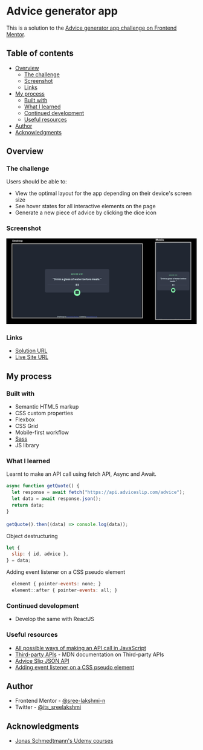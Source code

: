 # Advice generator app

This is a solution to the [Advice generator app challenge on Frontend Mentor](https://www.frontendmentor.io/challenges/advice-generator-app-QdUG-13db).

## Table of contents

- [Overview](#overview)
  - [The challenge](#the-challenge)
  - [Screenshot](#screenshot)
  - [Links](#links)
- [My process](#my-process)
  - [Built with](#built-with)
  - [What I learned](#what-i-learned)
  - [Continued development](#continued-development)
  - [Useful resources](#useful-resources)
- [Author](#author)
- [Acknowledgments](#acknowledgments)

## Overview

### The challenge

Users should be able to:

- View the optimal layout for the app depending on their device's screen size
- See hover states for all interactive elements on the page
- Generate a new piece of advice by clicking the dice icon

### Screenshot

<img src="./screenshot.png" alt="webpage screenshot" />

### Links

- [Solution URL](https://github.com/sree-lakshmi-n/frontend-mentor/tree/main/advice-generator-app)
- [Live Site URL](https://advice-generator-app.sree112.repl.co)

## My process

### Built with

- Semantic HTML5 markup
- CSS custom properties
- Flexbox
- CSS Grid
- Mobile-first workflow
- [Sass](https://sass-lang.com/)
- JS library

### What I learned

Learnt to make an API call using fetch API, Async and Await.

```js
async function getQuote() {
  let response = await fetch("https://api.adviceslip.com/advice");
  let data = await response.json();
  return data;
}

getQuote().then((data) => console.log(data));
```

Object destructuring

```js
let {
  slip: { id, advice },
} = data;
```

Adding event listener on a CSS pseudo element

```js
  element { pointer-events: none; }
  element::after { pointer-events: all; }
```

### Continued development

- Develop the same with ReactJS

### Useful resources

- [All possible ways of making an API call in JavaScript](https://levelup.gitconnected.com/all-possible-ways-of-making-an-api-call-in-plain-javascript-c0dee3c11b8b)
- [Third-party APIs](https://developer.mozilla.org/en-US/docs/Learn/JavaScript/Client-side_web_APIs/Third_party_APIs) - MDN documentation on Third-party APIs
- [Advice Slip JSON API](https://api.adviceslip.com/)
- [Adding event listener on a CSS pseudo element](https://stackoverflow.com/questions/9395858/event-listener-on-a-css-pseudo-element-such-as-after-and-before)

## Author

- Frontend Mentor - [@sree-lakshmi-n](https://www.frontendmentor.io/profile/sree-lakshmi-n)
- Twitter - [@its_sreelakshmi](https://www.twitter.com/its_sreelakshmi)

## Acknowledgments

- [Jonas Schmedtmann's Udemy courses](https://www.udemy.com/user/jonasschmedtmann/)
